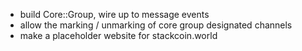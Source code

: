 - build Core::Group, wire up to message events
- allow the marking / unmarking of core group designated channels
- make a placeholder website for stackcoin.world
